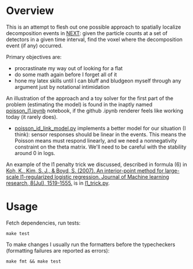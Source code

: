 # Overview

This is an attempt to flesh out one possible approach to spatially localize decomposition events in [NEXT](https://next.ific.uv.es/next/): given the particle counts at a set of detectors in a given time interval, find the voxel where the decomposition event (if any) occurred.

Primary objectives are:
* procrastinate my way out of looking for a flat
* do some math again before I forget all of it
* hone my latex skills until I can bluff and bludgeon myself through any argument just by notational intimidation

An illustration of the approach and a toy solver for the first part of the problem (estimating the model) is found in the inaptly named [poisson_l1.ipynb](poisson_l1.ipynb) notebook, if the github .ipynb renderer feels like working today (it rarely does).


* [poisson_id_link_model.py](poisson_id_link_model.py) implements a better model for our situation (I think): sensor responses should be linear in the events. This means the Poisson means must respond linearly, and we need a nonnegativity constraint on the theta matrix. We'll need to be careful with the stability around 0 in logs.

An example of the l1 penalty trick we discussed, described in formula (6) in [Koh, K., Kim, S. J., & Boyd, S. (2007). An interior-point method for large-scale l1-regularized logistic regression. Journal of Machine learning research, 8(Jul), 1519-1555.](http://jmlr.csail.mit.edu/papers/volume8/koh07a/koh07a.pdf) is in [l1_trick.py](l1_trick.py).

# Usage

Fetch dependencies, run tests:
```
make test
```

To make changes I usually run the formatters before the typecheckers (formatting failures are reported as errors):
```
make fmt && make test
```

